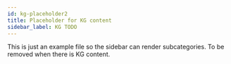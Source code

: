 ```yaml
---
id: kg-placeholder2
title: Placeholder for KG content
sidebar_label: KG TODO
---
```


This is just an example file so the sidebar can render subcategories. To be removed when there is KG content.